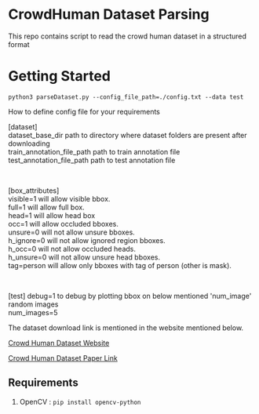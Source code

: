 # CrowdHuman Dataset Parsing
This repo contains script to read the crowd human dataset in a structured format

# Getting Started
```
python3 parseDataset.py --config_file_path=./config.txt --data test

```
How to define config file for your requirements 

[dataset] <br />
dataset_base_dir            path to directory where dataset folders are present after downloading <br />
train_annotation_file_path  path to train annotation file <br />
test_annotation_file_path   path to test annotation file <br />

<br />

[box_attributes] <br />
visible=1   will allow visible bbox. <br />
full=1      will allow full box. <br />
head=1      will allow head box <br />
occ=1       will allow occluded bboxes. <br />
unsure=0    will not allow unsure bboxes. <br />
h_ignore=0  will not allow ignored region bboxes. <br />
h_occ=0     will not allow occluded heads. <br />
h_unsure=0  will not allow unsure head bboxes. <br />
tag=person  will allow only bboxes with tag of person (other is mask). <br />

<br />

[test]
debug=1     to debug by plotting bbox on below mentioned 'num_image' random images <br />
num_images=5 <br />

The dataset download link is mentioned in the website mentioned below.

[Crowd Human Dataset Website](https://www.crowdhuman.org/)

[Crowd Human Dataset Paper Link](https://arxiv.org/pdf/1805.00123.pdf)

## Requirements

1. OpenCV : ```pip install opencv-python```
